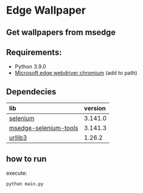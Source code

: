 # Edge Wallpaper

## Get wallpapers from msedge

## Requirements:
- Python 3.9.0
- [Microsoft edge webdriver chromium](https://docs.microsoft.com/pt-br/microsoft-edge/webdriver-chromium/?tabs=python) (add to path)


## Dependecies

| lib                                                                       | version |
|:------------------------------------------------------------------------- |:------- |
| [selenium](https://pypi.org/project/selenium/)                            | 3.141.0 |
| [msedge-selenium-tools](https://pypi.org/project/msedge-selenium-tools/)  | 3.141.3 |
| [urllib3](https://pypi.org/project/urllib3/)                              | 1.26.2  |

## how to run
execute:

    python main.py

